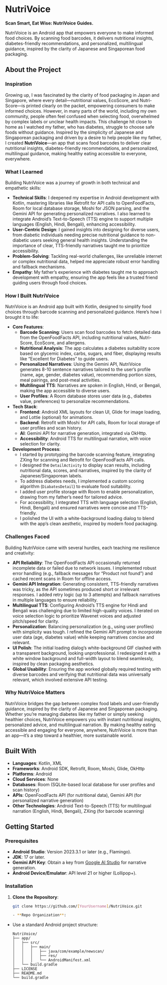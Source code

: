 # NutriVoice

**Scan Smart, Eat Wise: NutriVoice Guides.**

NutriVoice is an Android app that empowers everyone to make informed food choices. By scanning food barcodes, it delivers nutritional insights, diabetes-friendly recommendations, and personalized, multilingual guidance, inspired by the clarity of Japanese and Singaporean food packaging.

## About the Project

### Inspiration
Growing up, I was fascinated by the clarity of food packaging in Japan and Singapore, where every detail—nutritional values, EcoScore, and Nutri-Score—is printed clearly on the packet, empowering consumers to make informed choices. However, in many parts of the world, including my own community, people often feel confused when selecting food, overwhelmed by complex labels or unclear health impacts. This challenge hit close to home as I watched my father, who has diabetes, struggle to choose safe foods without guidance. Inspired by the simplicity of Japanese and Singaporean packaging and driven by a desire to help people like my father, I created **NutriVoice**—an app that scans food barcodes to deliver clear nutritional insights, diabetes-friendly recommendations, and personalized, multilingual guidance, making healthy eating accessible to everyone, everywhere.

### What I Learned
Building NutriVoice was a journey of growth in both technical and empathetic skills:
- **Technical Skills**: I deepened my expertise in Android development with Kotlin, mastering libraries like Retrofit for API calls to OpenFoodFacts, Room for local database storage, Moshi for JSON parsing, and the Gemini API for generating personalized narratives. I also learned to integrate Android’s Text-to-Speech (TTS) engine to support multiple languages (English, Hindi, Bengali), enhancing accessibility.
- **User-Centric Design**: I gained insights into designing for diverse users, from diabetic individuals needing precise nutritional guidance to non-diabetic users seeking general health insights. Understanding the importance of clear, TTS-friendly narratives taught me to prioritize accessibility.
- **Problem-Solving**: Tackling real-world challenges, like unreliable internet or complex nutritional data, helped me appreciate robust error handling and fallback mechanisms.
- **Empathy**: My father’s experience with diabetes taught me to approach development with empathy, ensuring the app feels like a trusted friend guiding users through food choices.

### How I Built NutriVoice
NutriVoice is an Android app built with Kotlin, designed to simplify food choices through barcode scanning and personalized guidance. Here’s how I brought it to life:
- **Core Features**:
  - **Barcode Scanning**: Users scan food barcodes to fetch detailed data from the OpenFoodFacts API, including nutritional values, Nutri-Score, EcoScore, and allergens.
  - **Nutritional Analysis**: The app calculates a diabetes suitability score based on glycemic index, carbs, sugars, and fiber, displaying results like “Excellent for Diabetes” to guide users.
  - **Personalized Narratives**: Using the Gemini API, NutriVoice generates 8-10 sentence narratives tailored to the user’s profile (name, age, gender, diabetes value), recommending portion sizes, meal pairings, and post-meal activities.
  - **Multilingual TTS**: Narratives are spoken in English, Hindi, or Bengali, making the app accessible to diverse users.
  - **User Profiles**: A Room database stores user data (e.g., diabetes value, preferences) to personalize recommendations.
- **Tech Stack**:
  - **Frontend**: Android XML layouts for clean UI, Glide for image loading, and Lottie (optional) for animations.
  - **Backend**: Retrofit with Moshi for API calls, Room for local storage of user profiles and scan history.
  - **AI**: Gemini API for narrative generation, integrated via OkHttp.
  - **Accessibility**: Android TTS for multilingual narration, with voice selection for clarity.
- **Development Process**:
  - I started by prototyping the barcode scanning feature, integrating ZXing for scanning and Retrofit for OpenFoodFacts API calls.
  - I designed the `DetailActivity` to display scan results, including nutritional data, scores, and narratives, inspired by the clarity of Japanese/Singaporean labels.
  - To address diabetes needs, I implemented a custom scoring algorithm (`DiabatesDetail`) to evaluate food suitability.
  - I added user profile storage with Room to enable personalization, drawing from my father’s need for tailored advice.
  - For accessibility, I integrated TTS with language selection (English, Hindi, Bengali) and ensured narratives were concise and TTS-friendly.
  - I polished the UI with a white-background loading dialog to blend with the app’s clean aesthetic, inspired by modern food packaging.

### Challenges Faced
Building NutriVoice came with several hurdles, each teaching me resilience and creativity:
- **API Reliability**: The OpenFoodFacts API occasionally returned incomplete data or failed due to network issues. I implemented robust error handling (e.g., fallback messages for “Product not found”) and cached recent scans in Room for offline access.
- **Gemini API Integration**: Generating consistent, TTS-friendly narratives was tricky, as the API sometimes produced short or irrelevant responses. I added retry logic (up to 3 attempts) and fallback narratives in multiple languages to ensure reliability.
- **Multilingual TTS**: Configuring Android’s TTS engine for Hindi and Bengali was challenging due to limited high-quality voices. I iterated on voice selection logic to prioritize Wavenet voices and adjusted pitch/speed for clarity.
- **Personalization**: Balancing personalization (e.g., using user profiles) with simplicity was tough. I refined the Gemini API prompt to incorporate user data (age, diabetes value) while keeping narratives concise and relevant.
- **UI Polish**: The initial loading dialog’s white-background GIF clashed with a transparent background, looking unprofessional. I redesigned it with a white window background and full-width layout to blend seamlessly, inspired by clean packaging aesthetics.
- **Global Usability**: Ensuring the app worked globally required testing with diverse barcodes and verifying that nutritional data was universally relevant, which involved extensive API testing.

### Why NutriVoice Matters
NutriVoice bridges the gap between complex food labels and user-friendly guidance, inspired by the clarity of Japanese and Singaporean packaging. Whether you’re managing diabetes like my father or simply seeking healthier choices, NutriVoice empowers you with instant nutritional insights, personalized advice, and multilingual narration. By making healthy eating accessible and engaging for everyone, anywhere, NutriVoice is more than an app—it’s a step toward a healthier, more sustainable world.

## Built With
- **Languages**: Kotlin, XML
- **Frameworks**: Android SDK, Retrofit, Room, Moshi, Glide, OkHttp
- **Platforms**: Android
- **Cloud Services**: None
- **Databases**: Room (SQLite-based local database for user profiles and scan history)
- **APIs**: OpenFoodFacts API (for nutritional data), Gemini API (for personalized narrative generation)
- **Other Technologies**: Android Text-to-Speech (TTS) for multilingual narration (English, Hindi, Bengali), ZXing (for barcode scanning)

## Getting Started

### Prerequisites
- **Android Studio**: Version 2023.3.1 or later (e.g., Flamingo).
- **JDK**: 17 or later.
- **Gemini API Key**: Obtain a key from [Google AI Studio](https://makersuite.google.com/) for narrative generation.
- **Android Device/Emulator**: API level 21 or higher (Lollipop+).

### Installation
1. **Clone the Repository**:
   ```bash
   git clone https://github.com/[YourUsername]/NutriVoice.git

   - **Repo Organization**:
  - Use a standard Android project structure:
    ```
    NutriVoice/
    ├── app/
    │   ├── src/
    │   │   ├── main/
    │   │   │   ├── java/com/example/newscan/
    │   │   │   ├── res/
    │   │   │   └── AndroidManifest.xml
    │   └── build.gradle
    ├── LICENSE
    ├── README.md
    └── build.gradle
    ```
